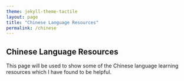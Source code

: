 ```yaml
---
theme: jekyll-theme-tactile
layout: page
title: "Chinese Language Resources"
permalink: /chinese
---
```


## Chinese Language Resources

This page will be used to show some of the Chinese language learning resources which 
I have found to be helpful.
